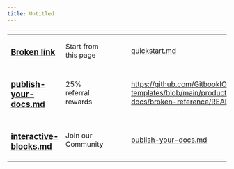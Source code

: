 ```yaml
---
title: Untitled
---
```


<table data-view="cards"><thead><tr><th></th><th></th><th></th><th data-hidden data-card-cover data-type="files"></th><th data-hidden></th><th data-hidden data-card-target data-type="content-ref"></th></tr></thead><tbody><tr><td><h3><a data-mention href="broken-reference">Broken link</a></h3></td><td>Start from this page</td><td></td><td></td><td></td><td><a href="../../getting-started/quickstart.md">quickstart.md</a></td></tr><tr><td><h3><a data-mention href="../../getting-started/publish-your-docs.md">publish-your-docs.md</a></h3></td><td> 25% referral rewards </td><td></td><td></td><td></td><td><a href="https://github.com/GitbookIO/gitbook-templates/blob/main/product-docs/broken-reference/README.md">https://github.com/GitbookIO/gitbook-templates/blob/main/product-docs/broken-reference/README.md</a></td></tr><tr><td><h3><a data-mention href="../../basics/interactive-blocks.md">interactive-blocks.md</a></h3></td><td>Join our Community</td><td></td><td></td><td></td><td><a href="../../getting-started/publish-your-docs.md">publish-your-docs.md</a></td></tr></tbody></table>
